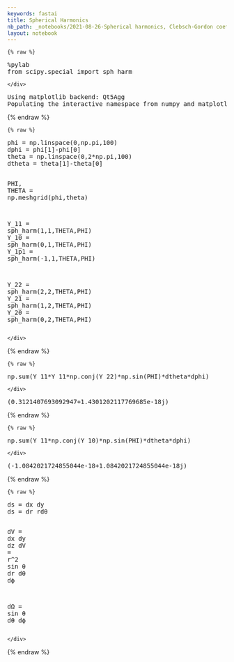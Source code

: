 ```yaml
---
keywords: fastai
title: Spherical Harmonics
nb_path: _notebooks/2021-08-26-Spherical harmonics, Clebsch-Gordon coefficients and integrals (= sum) with Python.ipynb
layout: notebook
---
```


<!--
#################################################
### THIS FILE WAS AUTOGENERATED! DO NOT EDIT! ###
#################################################
# file to edit: _notebooks/2021-08-26-Spherical harmonics, Clebsch-Gordon coefficients and integrals (= sum) with Python.ipynb
-->

<div class="container" id="notebook-container">
        
    {% raw %}
    
<div class="cell border-box-sizing code_cell rendered">
<div class="input">

<div class="inner_cell">
    <div class="input_area">
<div class=" highlight hl-ipython3"><pre><span></span><span class="o">%</span><span class="k">pylab</span>
<span class="kn">from</span> <span class="nn">scipy.special</span> <span class="kn">import</span> <span class="n">sph_harm</span>
</pre></div>

    </div>
</div>
</div>

<div class="output_wrapper">
<div class="output">

<div class="output_area">

<div class="output_subarea output_stream output_stdout output_text">
<pre>Using matplotlib backend: Qt5Agg
Populating the interactive namespace from numpy and matplotlib
</pre>
</div>
</div>

</div>
</div>

</div>
    {% endraw %}

    {% raw %}
    
<div class="cell border-box-sizing code_cell rendered">
<div class="input">

<div class="inner_cell">
    <div class="input_area">
<div class=" highlight hl-ipython3"><pre><span></span><span class="n">phi</span> <span class="o">=</span> <span class="n">np</span><span class="o">.</span><span class="n">linspace</span><span class="p">(</span><span class="mi">0</span><span class="p">,</span><span class="n">np</span><span class="o">.</span><span class="n">pi</span><span class="p">,</span><span class="mi">100</span><span class="p">)</span>
<span class="n">dphi</span> <span class="o">=</span> <span class="n">phi</span><span class="p">[</span><span class="mi">1</span><span class="p">]</span><span class="o">-</span><span class="n">phi</span><span class="p">[</span><span class="mi">0</span><span class="p">]</span>
<span class="n">theta</span> <span class="o">=</span> <span class="n">np</span><span class="o">.</span><span class="n">linspace</span><span class="p">(</span><span class="mi">0</span><span class="p">,</span><span class="mi">2</span><span class="o">*</span><span class="n">np</span><span class="o">.</span><span class="n">pi</span><span class="p">,</span><span class="mi">100</span><span class="p">)</span>
<span class="n">dtheta</span> <span class="o">=</span> <span class="n">theta</span><span class="p">[</span><span class="mi">1</span><span class="p">]</span><span class="o">-</span><span class="n">theta</span><span class="p">[</span><span class="mi">0</span><span class="p">]</span>

<span class="n">PHI</span><span class="p">,</span> <span class="n">THETA</span> <span class="o">=</span> <span class="n">np</span><span class="o">.</span><span class="n">meshgrid</span><span class="p">(</span><span class="n">phi</span><span class="p">,</span><span class="n">theta</span><span class="p">)</span>

<span class="n">Y_11</span> <span class="o">=</span> <span class="n">sph_harm</span><span class="p">(</span><span class="mi">1</span><span class="p">,</span><span class="mi">1</span><span class="p">,</span><span class="n">THETA</span><span class="p">,</span><span class="n">PHI</span><span class="p">)</span>
<span class="n">Y_10</span> <span class="o">=</span> <span class="n">sph_harm</span><span class="p">(</span><span class="mi">0</span><span class="p">,</span><span class="mi">1</span><span class="p">,</span><span class="n">THETA</span><span class="p">,</span><span class="n">PHI</span><span class="p">)</span>
<span class="n">Y_1p1</span> <span class="o">=</span> <span class="n">sph_harm</span><span class="p">(</span><span class="o">-</span><span class="mi">1</span><span class="p">,</span><span class="mi">1</span><span class="p">,</span><span class="n">THETA</span><span class="p">,</span><span class="n">PHI</span><span class="p">)</span>


<span class="n">Y_22</span> <span class="o">=</span> <span class="n">sph_harm</span><span class="p">(</span><span class="mi">2</span><span class="p">,</span><span class="mi">2</span><span class="p">,</span><span class="n">THETA</span><span class="p">,</span><span class="n">PHI</span><span class="p">)</span> 
<span class="n">Y_21</span> <span class="o">=</span> <span class="n">sph_harm</span><span class="p">(</span><span class="mi">1</span><span class="p">,</span><span class="mi">2</span><span class="p">,</span><span class="n">THETA</span><span class="p">,</span><span class="n">PHI</span><span class="p">)</span> 
<span class="n">Y_20</span> <span class="o">=</span> <span class="n">sph_harm</span><span class="p">(</span><span class="mi">0</span><span class="p">,</span><span class="mi">2</span><span class="p">,</span><span class="n">THETA</span><span class="p">,</span><span class="n">PHI</span><span class="p">)</span> 
</pre></div>

    </div>
</div>
</div>

</div>
    {% endraw %}

    {% raw %}
    
<div class="cell border-box-sizing code_cell rendered">
<div class="input">

<div class="inner_cell">
    <div class="input_area">
<div class=" highlight hl-ipython3"><pre><span></span><span class="n">np</span><span class="o">.</span><span class="n">sum</span><span class="p">(</span><span class="n">Y_11</span><span class="o">*</span><span class="n">Y_11</span><span class="o">*</span><span class="n">np</span><span class="o">.</span><span class="n">conj</span><span class="p">(</span><span class="n">Y_22</span><span class="p">)</span><span class="o">*</span><span class="n">np</span><span class="o">.</span><span class="n">sin</span><span class="p">(</span><span class="n">PHI</span><span class="p">)</span><span class="o">*</span><span class="n">dtheta</span><span class="o">*</span><span class="n">dphi</span><span class="p">)</span>
</pre></div>

    </div>
</div>
</div>

<div class="output_wrapper">
<div class="output">

<div class="output_area">



<div class="output_text output_subarea output_execute_result">
<pre>(0.3121407693092947+1.4301202117769685e-18j)</pre>
</div>

</div>

</div>
</div>

</div>
    {% endraw %}

    {% raw %}
    
<div class="cell border-box-sizing code_cell rendered">
<div class="input">

<div class="inner_cell">
    <div class="input_area">
<div class=" highlight hl-ipython3"><pre><span></span><span class="n">np</span><span class="o">.</span><span class="n">sum</span><span class="p">(</span><span class="n">Y_11</span><span class="o">*</span><span class="n">np</span><span class="o">.</span><span class="n">conj</span><span class="p">(</span><span class="n">Y_10</span><span class="p">)</span><span class="o">*</span><span class="n">np</span><span class="o">.</span><span class="n">sin</span><span class="p">(</span><span class="n">PHI</span><span class="p">)</span><span class="o">*</span><span class="n">dtheta</span><span class="o">*</span><span class="n">dphi</span><span class="p">)</span>
</pre></div>

    </div>
</div>
</div>

<div class="output_wrapper">
<div class="output">

<div class="output_area">



<div class="output_text output_subarea output_execute_result">
<pre>(-1.0842021724855044e-18+1.0842021724855044e-18j)</pre>
</div>

</div>

</div>
</div>

</div>
    {% endraw %}

    {% raw %}
    
<div class="cell border-box-sizing code_cell rendered">
<div class="input">

<div class="inner_cell">
    <div class="input_area">
<div class=" highlight hl-ipython3"><pre><span></span><span class="n">ds</span> <span class="o">=</span> <span class="n">dx</span> <span class="n">dy</span>
<span class="n">ds</span> <span class="o">=</span> <span class="n">dr</span> <span class="n">rdθ</span>


<span class="n">dV</span> <span class="o">=</span> <span class="n">dx</span> <span class="n">dy</span> <span class="n">dz</span>
<span class="n">dV</span> <span class="o">=</span> <span class="n">r</span><span class="o">^</span><span class="mi">2</span> <span class="n">sin</span> <span class="n">θ</span> <span class="n">dr</span> <span class="n">dθ</span> <span class="n">dϕ</span>

<span class="n">dΩ</span> <span class="o">=</span> <span class="n">sin</span> <span class="n">θ</span> <span class="n">dθ</span> <span class="n">dϕ</span>
</pre></div>

    </div>
</div>
</div>

</div>
    {% endraw %}

</div>
 


